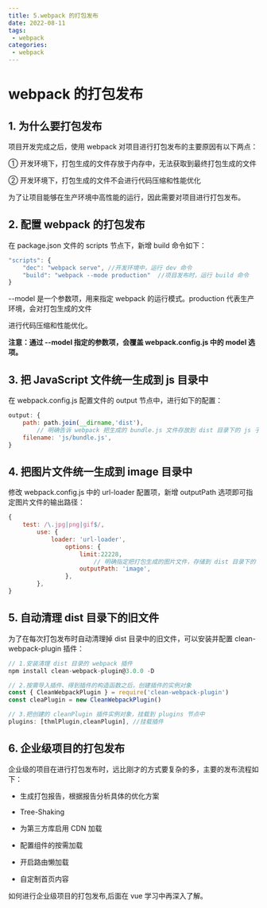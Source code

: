 ```yaml
---
title: 5.webpack 的打包发布
date: 2022-08-11
tags:
 - webpack
categories: 
 - webpack
---
```


# webpack 的打包发布

## **1. 为什么要打包发布**

项目开发完成之后，使用 webpack 对项目进行打包发布的主要原因有以下两点：

① 开发环境下，打包生成的文件存放于内存中，无法获取到最终打包生成的文件

② 开发环境下，打包生成的文件不会进行代码压缩和性能优化

为了让项目能够在生产环境中高性能的运行，因此需要对项目进行打包发布。



## 2. 配置 webpack 的打包发布

在 package.json 文件的 scripts 节点下，新增 build 命令如下：

```js
"scripts": {
    "dec": "webpack serve", //开发环境中，运行 dev 命令
    "build": "webpack --mode production"  //项目发布时，运行 build 命令
}
```

--model 是一个参数项，用来指定 webpack 的运行模式。production 代表生产环境，会对打包生成的文件

进行代码压缩和性能优化。

**注意：通过 --model 指定的参数项，会覆盖 webpack.config.js 中的 model 选项。**



## 3. 把 JavaScript 文件统一生成到 js 目录中

在 webpack.config.js 配置文件的 output 节点中，进行如下的配置：

```js
output: {
    path: path.join(__dirname,'dist'),
        // 明确告诉 webpack 把生成的 bundle.js 文件存放到 dist 目录下的 js 子目录中
    filename: 'js/bundle.js',
}
```

## 4. 把图片文件统一生成到 image 目录中

修改 webpack.config.js 中的 url-loader 配置项，新增 outputPath 选项即可指定图片文件的输出路径：

```js
{
    test: /\.jpg|png|gif$/,
        use: {
            loader: 'url-loader',
                options: {
                    limit:22228,
                        // 明确指定把打包生成的图片文件，存储到 dist 目录下的 image 文件夹中
                    outputPath: 'image',
                },
        },
}
```



## 5. 自动清理 dist 目录下的旧文件

为了在每次打包发布时自动清理掉 dist 目录中的旧文件，可以安装并配置 clean-webpack-plugin 插件：

```js
// 1.安装清理 dist 目录的 webpack 插件
npm install clean-webpack-plugin@3.0.0 -D

// 2.按需导入插件、得到插件的构造函数之后，创建插件的实例对象
const { CleanWebpackPlugin } = require('clean-webpack-plugin')
const cleaPlugin = new CleanWebpackPlugin()

// 3.把创建的 cleanPlugin 插件实例对象，挂载到 plugins 节点中
plugins: [thmlPlugin,cleanPlugin], //挂载插件
```



## 6. 企业级项目的打包发布

企业级的项目在进行打包发布时，远比刚才的方式要复杂的多，主要的发布流程如下：

- 生成打包报告，根据报告分析具体的优化方案

- Tree-Shaking
- 为第三方库启用 CDN 加载
- 配置组件的按需加载
- 开启路由懒加载
- 自定制首页内容



如何进行企业级项目的打包发布,后面在 vue 学习中再深入了解。